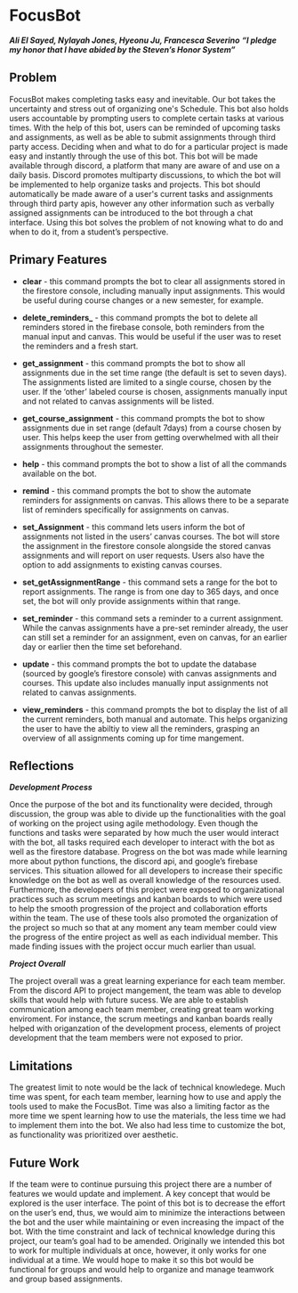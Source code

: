 # FocusBot
***Ali El Sayed, Nylayah Jones, Hyeonu Ju, Francesca Severino***
***“I pledge my honor that I have abided by the Steven’s Honor System”***
## Problem

FocusBot makes completing tasks easy and inevitable. Our bot takes the uncertainty and stress out of organizing one's Schedule. This bot also holds users accountable by prompting users to complete certain tasks at various times. With the help of this bot, users can be reminded of upcoming tasks and assignments, as well as be able to submit assignments through third party access. Deciding when and what to do for a particular project is made easy and instantly through the use of this bot.
This bot will be made available through discord, a platform that many are aware of and use on a daily basis. Discord promotes multiparty discussions, to which the bot will be implemented to help organize tasks and projects. This bot should automatically be made aware of a user's current tasks and assignments through third party apis, however any other information such as verbally assigned assignments can be introduced to the bot through a chat interface.
Using this bot solves the problem of not knowing what to do and when to do it, from a student’s perspective.

## Primary Features

- **clear** - this command prompts the bot to clear all assignments stored in the firestore console, including manually input assignments. This would be useful during course changes or a new semester, for example.



- **delete_reminders_** - this command prompts the bot to delete all reminders stored in the firebase console, both reminders from the manual input and canvas. This would be useful if the user was to reset the reminders and a fresh start.



- **get_assignment** - this command prompts the bot to show all assignments due in the set time range (the default is set to seven days). The assignments listed are limited to a single course, chosen by the user. If the ‘other’ labeled course is chosen, assignments manually input and not related to canvas assignments will be listed.



- **get_course_assignment** - this command prompts the bot to show assignments due in set range (default 7days) from a course chosen by user. This helps keep the user from getting overwhelmed with all their assignments throughout the semester.


- **help** - this command prompts the bot to show a list of all the commands available on the bot.



- **remind** - this command prompts the bot to show the automate reminders for assignments on canvas. This allows there to be a separate list of reminders specifically for assignments on canvas.




- **set_Assignment** - this command lets users inform the bot of assignments not listed in the users’ canvas courses. The bot will store the assignment in the firestore console alongside the stored canvas assignments and will report on user requests. Users also have the option to add assignments to existing canvas courses.



- **set_getAssignmentRange** - this command sets a range for the bot to report assignments. The range is from one day to 365 days, and once set, the bot will only provide assignments within that range.



- **set_reminder** - this command sets a reminder to a current assignment. While the canvas assignments have a pre-set reminder already, the user can still set a reminder for an assignment, even on canvas, for an earlier day or earlier then the time set beforehand.




- **update** - this command prompts the bot to update the database (sourced by google’s firestore console) with canvas assignments and courses. This update also includes manually input assignments not related to canvas assignments.



- **view_reminders** - this command prompts the bot to display the list of all the current reminders, both manual and automate. This helps organizing the user to have the abiltiy to view all the reminders, grasping an overview of all assignments coming up for time mangement.




## Reflections

***Development Process***

Once the purpose of the bot and its functionality were decided, through discussion, the group was able to divide up the functionalities with the goal of working on the project using agile methodology. Even though the functions and tasks were separated by how much the user would interact with the bot, all tasks required each developer to interact with the bot as well as the firestore database. Progress on the bot was made while learning more about python functions, the discord api, and google’s firebase services. This situation allowed for all developers to increase their specific knowledge on the bot as well as overall knowledge of the resources used. Furthermore, the developers of this project were exposed to organizational practices such as scrum meetings and kanban boards to which were used to help the smooth progression of the project and collaboration efforts within the team. The use of these tools also promoted the organization of the project so much so that at any moment any team member could view the progress of the entire project as well as each individual member. This made finding issues with the project occur much earlier than usual.

***Project Overall***

The project overall was a great learning experiance for each team member. From the discord API to project mangement, the team was able to develop skills that would help with future sucess. We are able to establish communication among each team member, creating great team working enviroment. For instance, the scrum meetings and kanban boards really helped with origanzation of the development process, elements of project development that the team members were not exposed to prior. 


## Limitations

The greatest limit to note would be the lack of technical knowledege. Much time was spent, for each team member, learning how to use and apply the tools used to make the FocusBot. Time was also a limiting factor as the more time we spent learning how to use the materials, the less time we had to implement them into the bot. We also had less time to customize the bot, as functionality was prioritized over aesthetic.



## Future Work

If the team were to continue pursuing this project there are a number of features we would update and implement. A key concept that would be explored is the user interface. The point of this bot is to decrease the effort on the user’s end, thus, we would aim to minimize the interactions between the bot and the user while maintaining or even increasing the impact of the bot. 
With the time constraint and lack of technical knowledge during this project, our team’s goal had to be amended. Originally we intended this bot to work for multiple individuals at once, however, it only works for one individual at a time. We would hope to make it so this bot would be functional for groups and would help to organize and manage teamwork and group based assignments.
